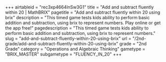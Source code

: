 +++
airtableid = "rec3xp4664lnSw3G1"
title = "Add and subtract fluently within 20 | MathBRIX"
pagetitle = "Add and subtract fluently within 20 using brix"
description = "This timed game tests kids ability to perform basic addition and subtraction, using brix to represent numbers. Play online or get the app free!"
pagedescription = "This timed game tests kids ability to perform basic addition and subtraction, using brix to represent numbers."
slug = "add-and-subtract-fluently-within-20-using-brix"
url = "/2nd-grade/add-and-subtract-fluently-within-20-using-brix"
grade = "2nd Grade"
category = "Operations and Algebraic Thinking"
gametype = "BRIX_MASTER"
subgametype = "FLUENCY_IN_20"
+++